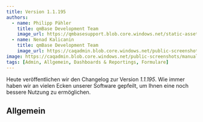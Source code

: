 ```yaml
---
title: Version 1.1.195
authors:
  - name: Philipp Pähler
    title: qmBase Development Team
    image_url: https://qmbasesupport.blob.core.windows.net/static-assets/img/persons/paehler_round.png
  - name: Nenad Kalicanin
    title: qmBase Development Team
    image_url: https://caqadmin.blob.core.windows.net/public-screenshots/manual-screenshots/nenad-profilePicture.jpg
image: https://caqadmin.blob.core.windows.net/public-screenshots/manual-screenshots/Screenshot2023-08-16Startpage_tabs.png
tags: [Admin, Allgemein, Dashboards & Reportings, Formulare]
---
```


Heute veröffentlichen wir den Changelog zur Version _1.1.195_. Wie immer haben wir an vielen Ecken unserer Software gepfeilt, um Ihnen eine noch bessere Nutzung zu ermöglichen.

<!--truncate-->

## Allgemein

